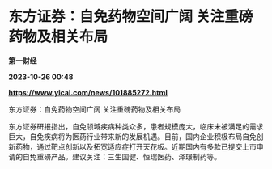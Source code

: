 # 东方证券：自免药物空间广阔 关注重磅药物及相关布局
**第一财经**

**2023-10-26 00:48**

**https://www.yicai.com/news/101885272.html**

东方证券：自免药物空间广阔 关注重磅药物及相关布局

东方证券研报指出，自免领域疾病种类众多，患者规模庞大，临床未被满足的需求巨大，自免疾病将为医药行业带来新的发展机遇。目前，国内企业积极布局自免创新药物，通过靶点创新以及拓宽适应症打开天花板。近期国内有多款已提交上市申请的自免重磅产品。建议关注：三生国健、恒瑞医药、泽璟制药等。